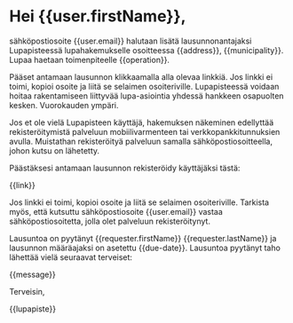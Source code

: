 # Hei {{user.firstName}},

sähköpostiosoite {{user.email}} halutaan lisätä
lausunnonantajaksi Lupapisteessä lupahakemukselle osoitteessa
{{address}}, {{municipality}}. Lupaa haetaan toimenpiteelle
{{operation}}.

Pääset antamaan lausunnon klikkaamalla alla olevaa linkkiä. Jos linkki
ei toimi, kopioi osoite ja liitä se selaimen
osoiteriville. Lupapisteessä voidaan hoitaa rakentamiseen liittyvää
lupa-asiointia yhdessä hankkeen osapuolten kesken. Vuorokauden ympäri.

Jos et ole vielä Lupapisteen käyttäjä, hakemuksen näkeminen edellyttää
rekisteröitymistä palveluun mobiilivarmenteen tai
verkkopankkitunnuksien avulla. Muistathan rekisteröityä palveluun
samalla sähköpostiosoitteella, johon kutsu on lähetetty.

Päästäksesi antamaan lausunnon rekisteröidy käyttäjäksi tästä:

{{link}}

Jos linkki ei toimi, kopioi osoite ja liitä se selaimen
osoiteriville. Tarkista myös, että kutsuttu sähköpostiosoite
{{user.email}} vastaa sähköpostiosoitetta, jolla olet palveluun
rekisteröitynyt.

Lausuntoa on pyytänyt {{requester.firstName}} {{requester.lastName}}
ja lausunnon määräajaksi on asetettu {{due-date}}. Lausuntoa
pyytänyt taho lähettää vielä seuraavat terveiset:

{{message}}

Terveisin,

{{lupapiste}}
